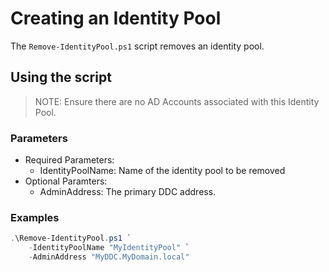 # Creating an Identity Pool
The `Remove-IdentityPool.ps1` script removes an identity pool.

## Using the script

> NOTE: Ensure there are no AD Accounts associated with this Identity Pool. 

### Parameters

- Required Parameters:
    - IdentityPoolName: Name of the identity pool to be removed
- Optional Paramters:
    - AdminAddress: The primary DDC address.

### Examples
```powershell
.\Remove-IdentityPool.ps1 `
    -IdentityPoolName "MyIdentityPool" `
    -AdminAddress "MyDDC.MyDomain.local"
```